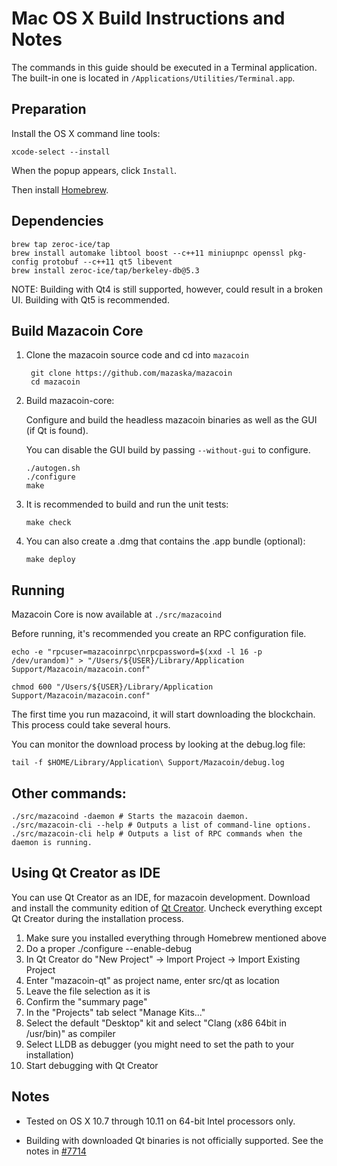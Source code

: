 Mac OS X Build Instructions and Notes
====================================
The commands in this guide should be executed in a Terminal application.
The built-in one is located in `/Applications/Utilities/Terminal.app`.

Preparation
-----------
Install the OS X command line tools:

`xcode-select --install`

When the popup appears, click `Install`.

Then install [Homebrew](http://brew.sh).

Dependencies
----------------------

    brew tap zeroc-ice/tap
    brew install automake libtool boost --c++11 miniupnpc openssl pkg-config protobuf --c++11 qt5 libevent
    brew install zeroc-ice/tap/berkeley-db@5.3

NOTE: Building with Qt4 is still supported, however, could result in a broken UI. Building with Qt5 is recommended.

Build Mazacoin Core
------------------------

1. Clone the mazacoin source code and cd into `mazacoin`

        git clone https://github.com/mazaska/mazacoin
        cd mazacoin

2.  Build mazacoin-core:

    Configure and build the headless mazacoin binaries as well as the GUI (if Qt is found).

    You can disable the GUI build by passing `--without-gui` to configure.

        ./autogen.sh
        ./configure
        make

3.  It is recommended to build and run the unit tests:

        make check

4.  You can also create a .dmg that contains the .app bundle (optional):

        make deploy

Running
-------

Mazacoin Core is now available at `./src/mazacoind`

Before running, it's recommended you create an RPC configuration file.

    echo -e "rpcuser=mazacoinrpc\nrpcpassword=$(xxd -l 16 -p /dev/urandom)" > "/Users/${USER}/Library/Application Support/Mazacoin/mazacoin.conf"

    chmod 600 "/Users/${USER}/Library/Application Support/Mazacoin/mazacoin.conf"

The first time you run mazacoind, it will start downloading the blockchain. This process could take several hours.

You can monitor the download process by looking at the debug.log file:

    tail -f $HOME/Library/Application\ Support/Mazacoin/debug.log

Other commands:
-------

    ./src/mazacoind -daemon # Starts the mazacoin daemon.
    ./src/mazacoin-cli --help # Outputs a list of command-line options.
    ./src/mazacoin-cli help # Outputs a list of RPC commands when the daemon is running.

Using Qt Creator as IDE
------------------------
You can use Qt Creator as an IDE, for mazacoin development.
Download and install the community edition of [Qt Creator](https://www.qt.io/download/).
Uncheck everything except Qt Creator during the installation process.

1. Make sure you installed everything through Homebrew mentioned above
2. Do a proper ./configure --enable-debug
3. In Qt Creator do "New Project" -> Import Project -> Import Existing Project
4. Enter "mazacoin-qt" as project name, enter src/qt as location
5. Leave the file selection as it is
6. Confirm the "summary page"
7. In the "Projects" tab select "Manage Kits..."
8. Select the default "Desktop" kit and select "Clang (x86 64bit in /usr/bin)" as compiler
9. Select LLDB as debugger (you might need to set the path to your installation)
10. Start debugging with Qt Creator

Notes
-----

* Tested on OS X 10.7 through 10.11 on 64-bit Intel processors only.

* Building with downloaded Qt binaries is not officially supported. See the notes in [#7714](https://github.com/bitcoin/bitcoin/issues/7714)
